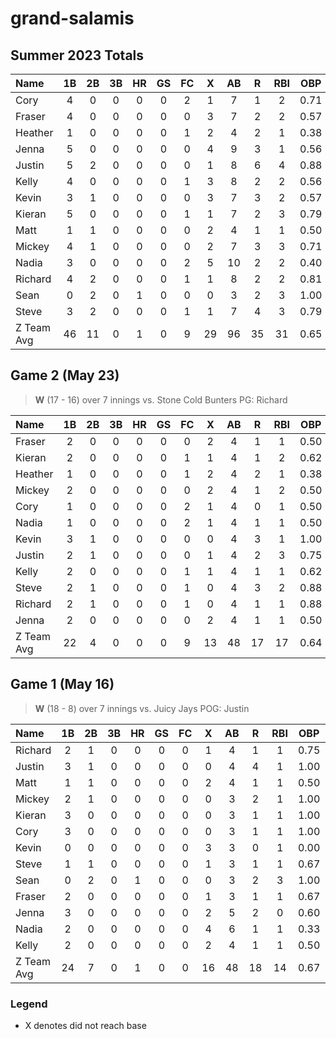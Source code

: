 # grand-salamis


## Summer 2023 Totals

| Name | 1B | 2B | 3B | HR | GS | FC | X | AB | R | RBI | OBP | SLG | OPS | TCD
| :--- | :---: | :---: | :---: | :---: | :---: | :---: | :---: | :---: | :---: | :---: | :---: | :---: | :---: | :---: |
| Cory | 4 | 0 | 0 | 0 | 0 | 2 | 1 | 7 | 1 | 2 | 0.71 | 0.71 | 1.43 | 0.00 |
| Fraser | 4 | 0 | 0 | 0 | 0 | 0 | 3 | 7 | 2 | 2 | 0.57 | 0.57 | 1.14 | 0.00 |
| Heather | 1 | 0 | 0 | 0 | 0 | 1 | 2 | 4 | 2 | 1 | 0.38 | 0.38 | 0.75 | 0.00 |
| Jenna | 5 | 0 | 0 | 0 | 0 | 0 | 4 | 9 | 3 | 1 | 0.56 | 0.56 | 1.11 | 0.00 |
| Justin | 5 | 2 | 0 | 0 | 0 | 0 | 1 | 8 | 6 | 4 | 0.88 | 1.12 | 2.00 | 0.00 |
| Kelly | 4 | 0 | 0 | 0 | 0 | 1 | 3 | 8 | 2 | 2 | 0.56 | 0.56 | 1.12 | 0.00 |
| Kevin | 3 | 1 | 0 | 0 | 0 | 0 | 3 | 7 | 3 | 2 | 0.57 | 0.71 | 1.29 | 0.00 |
| Kieran | 5 | 0 | 0 | 0 | 0 | 1 | 1 | 7 | 2 | 3 | 0.79 | 0.79 | 1.57 | 0.00 |
| Matt | 1 | 1 | 0 | 0 | 0 | 0 | 2 | 4 | 1 | 1 | 0.50 | 0.75 | 1.25 | 0.00 |
| Mickey | 4 | 1 | 0 | 0 | 0 | 0 | 2 | 7 | 3 | 3 | 0.71 | 0.86 | 1.57 | 0.00 |
| Nadia | 3 | 0 | 0 | 0 | 0 | 2 | 5 | 10 | 2 | 2 | 0.40 | 0.40 | 0.80 | 0.00 |
| Richard | 4 | 2 | 0 | 0 | 0 | 1 | 1 | 8 | 2 | 2 | 0.81 | 1.06 | 1.88 | 0.00 |
| Sean | 0 | 2 | 0 | 1 | 0 | 0 | 0 | 3 | 2 | 3 | 1.00 | 1.33 | 2.33 | 0.00 |
| Steve | 3 | 2 | 0 | 0 | 0 | 1 | 1 | 7 | 4 | 3 | 0.79 | 1.07 | 1.86 | 0.00 |
| Z Team Avg | 46 | 11 | 0 | 1 | 0 | 9 | 29 | 96 | 35 | 31 | 0.65 | 0.76 | 1.41 | 0.00 |



## Game 2 (May 23)
> **W** (17 - 16) over 7 innings
> vs. Stone Cold Bunters
> PG: Richard

| Name | 1B | 2B | 3B | HR | GS | FC | X | AB | R | RBI | OBP | SLG | OPS | TCD
| :--- | :---: | :---: | :---: | :---: | :---: | :---: | :---: | :---: | :---: | :---: | :---: | :---: | :---: | :---: |
| Fraser | 2 | 0 | 0 | 0 | 0 | 0 | 2 | 4 | 1 | 1 | 0.50 | 0.50 | 1.00 | 0.00 |
| Kieran | 2 | 0 | 0 | 0 | 0 | 1 | 1 | 4 | 1 | 2 | 0.62 | 0.62 | 1.25 | 0.00 |
| Heather | 1 | 0 | 0 | 0 | 0 | 1 | 2 | 4 | 2 | 1 | 0.38 | 0.38 | 0.75 | 0.00 |
| Mickey | 2 | 0 | 0 | 0 | 0 | 0 | 2 | 4 | 1 | 2 | 0.50 | 0.50 | 1.00 | 0.00 |
| Cory | 1 | 0 | 0 | 0 | 0 | 2 | 1 | 4 | 0 | 1 | 0.50 | 0.50 | 1.00 | 0.00 |
| Nadia | 1 | 0 | 0 | 0 | 0 | 2 | 1 | 4 | 1 | 1 | 0.50 | 0.50 | 1.00 | 0.00 |
| Kevin | 3 | 1 | 0 | 0 | 0 | 0 | 0 | 4 | 3 | 1 | 1.00 | 1.25 | 2.25 | 0.00 |
| Justin | 2 | 1 | 0 | 0 | 0 | 0 | 1 | 4 | 2 | 3 | 0.75 | 1.00 | 1.75 | 0.00 |
| Kelly | 2 | 0 | 0 | 0 | 0 | 1 | 1 | 4 | 1 | 1 | 0.62 | 0.62 | 1.25 | 0.00 |
| Steve | 2 | 1 | 0 | 0 | 0 | 1 | 0 | 4 | 3 | 2 | 0.88 | 1.12 | 2.00 | 0.00 |
| Richard | 2 | 1 | 0 | 0 | 0 | 1 | 0 | 4 | 1 | 1 | 0.88 | 1.12 | 2.00 | 0.00 |
| Jenna | 2 | 0 | 0 | 0 | 0 | 0 | 2 | 4 | 1 | 1 | 0.50 | 0.50 | 1.00 | 0.00 |
| Z Team Avg | 22 | 4 | 0 | 0 | 0 | 9 | 13 | 48 | 17 | 17 | 0.64 | 0.72 | 1.35 | 0.00 |



## Game 1 (May 16)
> **W** (18  - 8) over 7 innings
> vs. Juicy Jays
> POG: Justin

 Name | 1B | 2B | 3B | HR | GS | FC | X | AB | R | RBI | OBP | SLG | OPS | TCD
| :--- | :---: | :---: | :---: | :---: | :---: | :---: | :---: | :---: | :---: | :---: | :---: | :---: | :---: | :---: |
| Richard | 2 | 1 | 0 | 0 | 0 | 0 | 1 | 4 | 1 | 1 | 0.75 | 1.00 | 1.75 | 0.00 |
| Justin | 3 | 1 | 0 | 0 | 0 | 0 | 0 | 4 | 4 | 1 | 1.00 | 1.25 | 2.25 | 0.00 |
| Matt | 1 | 1 | 0 | 0 | 0 | 0 | 2 | 4 | 1 | 1 | 0.50 | 0.75 | 1.25 | 0.00 |
| Mickey | 2 | 1 | 0 | 0 | 0 | 0 | 0 | 3 | 2 | 1 | 1.00 | 1.33 | 2.33 | 0.00 |
| Kieran | 3 | 0 | 0 | 0 | 0 | 0 | 0 | 3 | 1 | 1 | 1.00 | 1.00 | 2.00 | 0.00 |
| Cory | 3 | 0 | 0 | 0 | 0 | 0 | 0 | 3 | 1 | 1 | 1.00 | 1.00 | 2.00 | 0.00 |
| Kevin | 0 | 0 | 0 | 0 | 0 | 0 | 3 | 3 | 0 | 1 | 0.00 | 0.00 | 0.00 | 0.00 |
| Steve | 1 | 1 | 0 | 0 | 0 | 0 | 1 | 3 | 1 | 1 | 0.67 | 1.00 | 1.67 | 0.00 |
| Sean | 0 | 2 | 0 | 1 | 0 | 0 | 0 | 3 | 2 | 3 | 1.00 | 1.33 | 2.33 | 0.00 |
| Fraser | 2 | 0 | 0 | 0 | 0 | 0 | 1 | 3 | 1 | 1 | 0.67 | 0.67 | 1.33 | 0.00 |
| Jenna | 3 | 0 | 0 | 0 | 0 | 0 | 2 | 5 | 2 | 0 | 0.60 | 0.60 | 1.20 | 0.00 |
| Nadia | 2 | 0 | 0 | 0 | 0 | 0 | 4 | 6 | 1 | 1 | 0.33 | 0.33 | 0.67 | 0.00 |
| Kelly | 2 | 0 | 0 | 0 | 0 | 0 | 2 | 4 | 1 | 1 | 0.50 | 0.50 | 1.00 | 0.00 |
| Z Team Avg | 24 | 7 | 0 | 1 | 0 | 0 | 16 | 48 | 18 | 14 | 0.67 | 0.79 | 1.46 | 0.00 |





### Legend
* X denotes did not reach base

